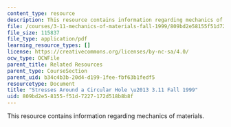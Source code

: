 ```yaml
---
content_type: resource
description: This resource contains information regarding mechanics of materials.
file: /courses/3-11-mechanics-of-materials-fall-1999/809bd2e58155f51d7227172d518b8b8f_MIT3_11F99_kirsch.pdf
file_size: 115837
file_type: application/pdf
learning_resource_types: []
license: https://creativecommons.org/licenses/by-nc-sa/4.0/
ocw_type: OCWFile
parent_title: Related Resources
parent_type: CourseSection
parent_uid: b34c4b3b-20d4-d199-1fee-fbf63b1fedf5
resourcetype: Document
title: "Stresses Around a Circular Hole \u2013 3.11 Fall 1999"
uid: 809bd2e5-8155-f51d-7227-172d518b8b8f
---
```

This resource contains information regarding mechanics of materials.